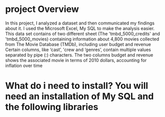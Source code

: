 # project Overview
In this project, I analyzed a dataset and then communicated my findings about it. I used the Microsoft Excel, My SQL to make the analysis easier. This data set contains of two different sheet (The 'tmbd_5000_credits' and 'tmbd_5000_movies) containing information about 4,800 movies collected from The Movie Database (TMDb), including user budget and revenue Certain columns, like ‘cast’, 'crew and ‘genres’, contain multiple values separated by pipe (:) characters. The two columns budget and revenue shows the associated movie in terms of 2010 dollars, accounting for inflation over time
# What do i need to install? You will need an installation of My SQL and the following libraries
